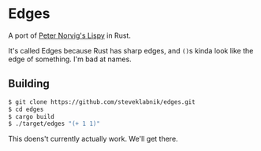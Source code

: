 # Edges

A port of [Peter Norvig's Lispy](http://norvig.com/lispy.html) in Rust.

It's called Edges because Rust has sharp edges, and `()`s kinda look like the
edge of something. I'm bad at names.

## Building

```bash
$ git clone https://github.com/steveklabnik/edges.git
$ cd edges
$ cargo build
$ ./target/edges "(+ 1 1)"
```

This doens't currently actually work. We'll get there.
